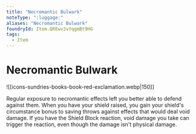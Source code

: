 ```yaml
---
title: "Necromantic Bulwark"
noteType: ":luggage:"
aliases: "Necromantic Bulwark"
foundryId: Item.QREwv2vYqgmBt9HG
tags:
  - Item
---
```


# Necromantic Bulwark
![[icons-sundries-books-book-red-exclamation.webp|150]]

Regular exposure to necromantic effects left you better able to defend against them. When you have your shield raised, you gain your shield's circumstance bonus to saving throws against effects that would deal void damage. If you have the Shield Block reaction, void damage you take can trigger the reaction, even though the damage isn't physical damage.
